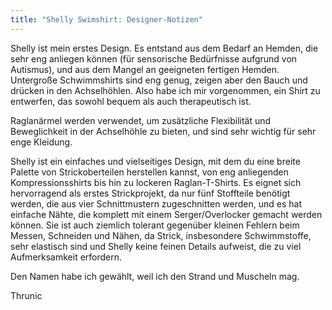 ```yaml
---
title: "Shelly Swimshirt: Designer-Notizen"
---
```


Shelly ist mein erstes Design. Es entstand aus dem Bedarf an Hemden, die sehr eng anliegen können (für sensorische Bedürfnisse aufgrund von Autismus), und aus dem Mangel an geeigneten fertigen Hemden. Untergroße Schwimmshirts sind eng genug, zeigen aber den Bauch und drücken in den Achselhöhlen. Also habe ich mir vorgenommen, ein Shirt zu entwerfen, das sowohl bequem als auch therapeutisch ist.

Raglanärmel werden verwendet, um zusätzliche Flexibilität und Beweglichkeit in der Achselhöhle zu bieten, und sind sehr wichtig für sehr enge Kleidung.

Shelly ist ein einfaches und vielseitiges Design, mit dem du eine breite Palette von Strickoberteilen herstellen kannst, von eng anliegenden Kompressionsshirts bis hin zu lockeren Raglan-T-Shirts. Es eignet sich hervorragend als erstes Strickprojekt, da nur fünf Stoffteile benötigt werden, die aus vier Schnittmustern zugeschnitten werden, und es hat einfache Nähte, die komplett mit einem Serger/Overlocker gemacht werden können. Sie ist auch ziemlich tolerant gegenüber kleinen Fehlern beim Messen, Schneiden und Nähen, da Strick, insbesondere Schwimmstoffe, sehr elastisch sind und Shelly keine feinen Details aufweist, die zu viel Aufmerksamkeit erfordern.

Den Namen habe ich gewählt, weil ich den Strand und Muscheln mag.

Thrunic
